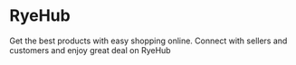 # RyeHub
Get the best products with easy shopping online. Connect with sellers and customers and enjoy great deal on RyeHub
